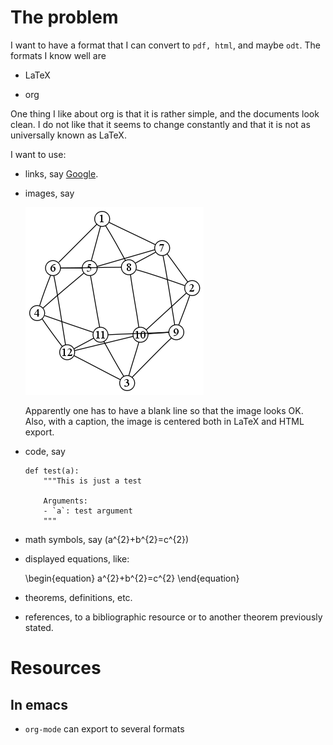 
# The problem

I want to have a format that I can convert to `pdf, html`, and maybe
`odt`. The formats I know well are

-   LaTeX

-   org

One thing I like about org is that it is rather simple, and the
documents look clean. I do not like that it seems to change
constantly and that it is not as universally known as LaTeX.

I want to use:

-   links, say [Google](http://google.com).

-   images, say
    
    ![A test image](./clock.png)
    
    Apparently one has to have a blank line so that the image looks
    OK. Also, with a caption, the image is centered both in LaTeX and
    HTML export.

-   code, say
    
        def test(a):
            """This is just a test
        
            Arguments:
            - `a`: test argument
            """

-   math symbols, say \(a^{2}+b^{2}=c^{2}\)

-   displayed equations, like:
    
    \begin{equation}
    a^{2}+b^{2}=c^{2}
    \end{equation}

-   theorems, definitions, etc.

-   references, to a bibliographic resource or to another theorem
    previously stated.

# Resources

## In emacs

-   `org-mode` can export to several formats
